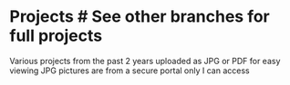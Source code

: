 # Projects # See other branches for full projects
Various projects from the past 2 years
uploaded as JPG or PDF for easy viewing
JPG pictures are from a secure portal only I can access
